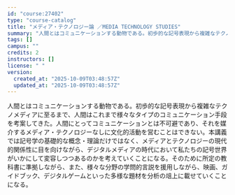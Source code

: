 ```yaml
---
id: "course:27402"
type: "course-catalog"
title: "メディア・テクノロジー論 ／MEDIA TECHNOLOGY STUDIES"
summary: "人間とはコミュニケーションする動物である。初歩的な記号表現から複雑なテクノメディアに至るまで、人間はこれまで様々なタイプのコミュニケーション手段を考案してきた。人間にとってコミュニケーションとは不可避であり、それを媒介するメディア・テクノロ…"
tags: []
campus: ""
credits: 2
instructors: []
license: " "
version:
  created_at: "2025-10-09T03:48:57Z"
  updated_at: "2025-10-09T03:48:57Z"
---
```


人間とはコミュニケーションする動物である。初歩的な記号表現から複雑なテクノメディアに至るまで、人間はこれまで様々なタイプのコミュニケーション手段を考案してきた。人間にとってコミュニケーションとは不可避であり、それを媒介するメディア・テクノロジーなしに文化的活動を営むことはできない。本講義では記号学の基礎的な概念・理論だけではなく、メディアとテクノロジーの現代的関係性に目を向けながら、デジタルメディアの時代において私たちの記号世界がいかにして変容しつつあるのかを考えていくことになる。そのために所定の教科書に準拠しながら、また、様々な分野の学問的言説を援用しながら、映画、ガイドブック、デジタルゲームといった多様な題材を分析の俎上に載せていくことになる。
